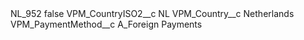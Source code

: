 <?xml version="1.0" encoding="UTF-8"?>
<CustomMetadata xmlns="http://soap.sforce.com/2006/04/metadata" xmlns:xsi="http://www.w3.org/2001/XMLSchema-instance" xmlns:xsd="http://www.w3.org/2001/XMLSchema">
    <label>NL_952</label>
    <protected>false</protected>
    <values>
        <field>VPM_CountryISO2__c</field>
        <value xsi:type="xsd:string">NL</value>
    </values>
    <values>
        <field>VPM_Country__c</field>
        <value xsi:type="xsd:string">Netherlands</value>
    </values>
    <values>
        <field>VPM_PaymentMethod__c</field>
        <value xsi:type="xsd:string">A_Foreign Payments</value>
    </values>
</CustomMetadata>
